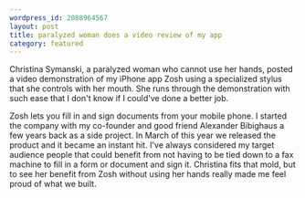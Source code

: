 ```yaml
--- 
wordpress_id: 2088964567
layout: post
title: paralyzed woman does a video review of my app
category: featured
---
```


Christina Symanski, a paralyzed woman who cannot use her hands, posted a video demonstration of my iPhone app Zosh using a specialized stylus that she controls with her mouth. She runs through the demonstration with such ease that I don't know if I could've done a better job.

Zosh lets you fill in and sign documents from your mobile phone. I started the company with my co-founder and good friend Alexander Bibighaus a few years back as a side project. In March of this year we released the product and it became an instant hit.
 I've always considered my target audience people that could benefit from not having to be tied down to a fax machine to fill in a form or document and sign it. Christina fits that mold, but to see her benefit from Zosh without using her hands really made me feel proud of what we built.

<object width="400" height="336"><param name="movie" value="http://www.youtube.com/v/nBuFTH_CQm0&amp;rel=0&amp;egm=0&amp;showinfo=0&amp;fs=1"></param><param name="wmode" value="transparent"></param><param name="allowFullScreen" value="true"></param><embed src="http://www.youtube.com/v/nBuFTH_CQm0&amp;rel=0&amp;egm=0&amp;showinfo=0&amp;fs=1" type="application/x-shockwave-flash" width="400" height="336" allowFullScreen="true" wmode="transparent"></embed></object>
